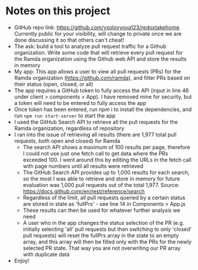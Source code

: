 # Notes on this project

- GitHub repo link: https://github.com/ysolovyova123/redoxtakehome. Currently public for your visibility, will change to private once we are done discussing it so that others can't cheat!
- The ask: build a tool to analyze pull request traffic for a Github organization. Write some code that will retrieve every pull request for the Ramda organization using the Github web API and store the results in memory
- My app: This app allows a user to view all pull requests (PRs) for the Ramda organization (https://github.com/ramda), and filter PRs based on their status (open, closed, or all)
- The app requires a GitHub token to fully access the API (input in line 46 under client > components > App). I have removed mine for security, but a token will need to be entered to fully access the app
- Once token has been entered, run npm i to install the dependencies, and run `npm run start-server` to start the app
- I used the GitHub Search API to retrieve all the pull requests for the Ramda organization, regardless of repository
- I ran into the issue of retrieving all results (there are 1,977 total pull requests, both open and closed) for Ramda
  - The search API shows a maximum of 100 results per page, therefore I could not use just one fetch call to get data where the PRs exceeded 100. I went around this by editing the URLs in the fetch call with page numbers until all results were retrieved
  - The GitHub Search API provides up to 1,000 results for each search, so the most I was able to retrieve and store in memory for future evaluation was 1,000 pull requests out of the total 1,977. Source: https://docs.github.com/en/rest/reference/search
  - Regardless of the limit, all pull requests queried by a certain status are stored in state as 'fullPrs' - see line 14 in Components > App.js
  - These results can then be used for whatever further analysis we need
  - A user who in the app changes the status selection of the PR (e.g. initially selecting 'all' pull requests but then switching to only 'closed' pull requests) will reset the fullPrs array in the state to an empty array, and this array will then be filled only with the PRs for the newly selected PR state. That way you are not overwriting our PR array with duplicate data
- Enjoy!
